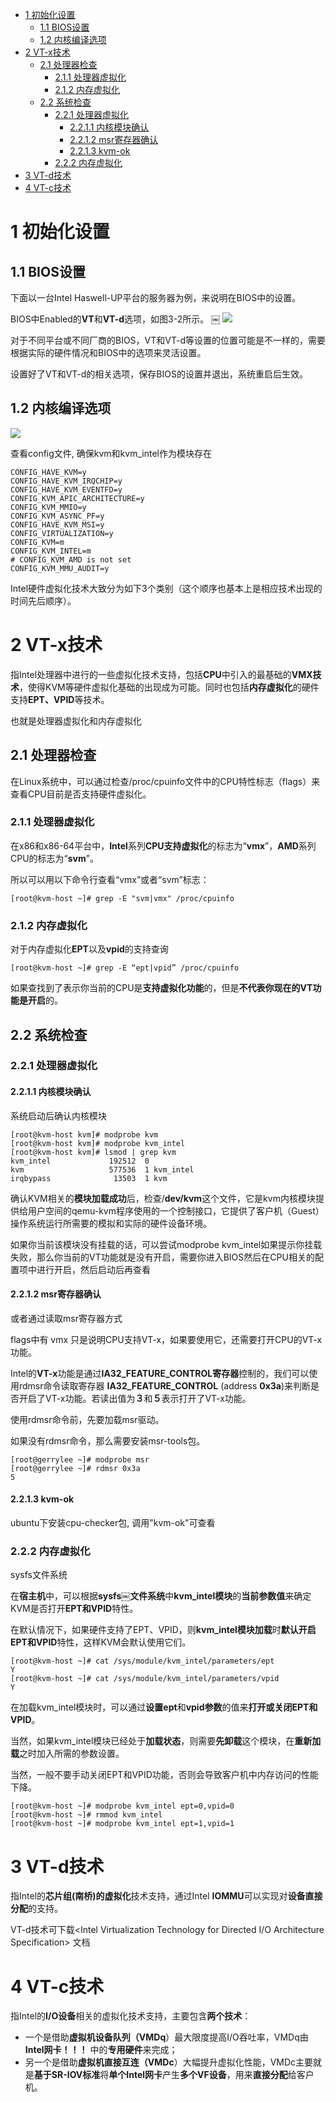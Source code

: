 
<!-- @import "[TOC]" {cmd="toc" depthFrom=1 depthTo=6 orderedList=false} -->

<!-- code_chunk_output -->

* [1 初始化设置](#1-初始化设置)
	* [1.1 BIOS设置](#11-bios设置)
	* [1.2 内核编译选项](#12-内核编译选项)
* [2 VT\-x技术](#2-vt-x技术)
	* [2.1 处理器检查](#21-处理器检查)
		* [2.1.1 处理器虚拟化](#211-处理器虚拟化)
		* [2.1.2 内存虚拟化](#212-内存虚拟化)
	* [2.2 系统检查](#22-系统检查)
		* [2.2.1 处理器虚拟化](#221-处理器虚拟化)
			* [2.2.1.1 内核模块确认](#2211-内核模块确认)
			* [2.2.1.2 msr寄存器确认](#2212-msr寄存器确认)
			* [2.2.1.3 kvm\-ok](#2213-kvm-ok)
		* [2.2.2 内存虚拟化](#222-内存虚拟化)
* [3 VT\-d技术](#3-vt-d技术)
* [4 VT\-c技术](#4-vt-c技术)

<!-- /code_chunk_output -->

# 1 初始化设置

## 1.1 BIOS设置

下面以一台Intel Haswell\-UP平台的服务器为例，来说明在BIOS中的设置。

BIOS中Enabled的**VT**和**VT\-d**选项，如图3-2所示。
￼
![](./images/2019-05-15-09-02-49.png)

对于不同平台或不同厂商的BIOS，VT和VT\-d等设置的位置可能是不一样的，需要根据实际的硬件情况和BIOS中的选项来灵活设置。

设置好了VT和VT\-d的相关选项，保存BIOS的设置并退出，系统重启后生效。

## 1.2 内核编译选项

![](./images/2019-05-15-11-09-31.png)

查看config文件, 确保kvm和kvm\_intel作为模块存在

```
CONFIG_HAVE_KVM=y￼
CONFIG_HAVE_KVM_IRQCHIP=y￼
CONFIG_HAVE_KVM_EVENTFD=y￼
CONFIG_KVM_APIC_ARCHITECTURE=y￼
CONFIG_KVM_MMIO=y￼
CONFIG_KVM_ASYNC_PF=y￼
CONFIG_HAVE_KVM_MSI=y￼
CONFIG_VIRTUALIZATION=y￼
CONFIG_KVM=m￼
CONFIG_KVM_INTEL=m￼
# CONFIG_KVM_AMD is not set￼
CONFIG_KVM_MMU_AUDIT=y
```

Intel硬件虚拟化技术大致分为如下3个类别（这个顺序也基本上是相应技术出现的时间先后顺序）。

# 2 VT\-x技术

指Intel处理器中进行的一些虚拟化技术支持，包括**CPU**中引入的最基础的**VMX技术**，使得KVM等硬件虚拟化基础的出现成为可能。同时也包括**内存虚拟化**的硬件支持**EPT、VPID**等技术。

也就是处理器虚拟化和内存虚拟化

## 2.1 处理器检查

在Linux系统中，可以通过检查/proc/cpuinfo文件中的CPU特性标志（flags）来查看CPU目前是否支持硬件虚拟化。

### 2.1.1 处理器虚拟化

在x86和x86\-64平台中，**Intel**系列**CPU支持虚拟化**的标志为“**vmx**”，**AMD**系列CPU的标志为“**svm**”。

所以可以用以下命令行查看“vmx”或者“svm”标志：

```
[root@kvm-host ~]# grep -E "svm|vmx" /proc/cpuinfo
```

### 2.1.2 内存虚拟化

对于内存虚拟化**EPT**以及**vpid**的支持查询

```
[root@kvm-host ~]# grep -E “ept|vpid” /proc/cpuinfo ￼
```

如果查找到了表示你当前的CPU是**支持虚拟化功能**的，但是**不代表你现在的VT功能是开启**的。

## 2.2 系统检查

### 2.2.1 处理器虚拟化

#### 2.2.1.1 内核模块确认

系统启动后确认内核模块

```
[root@kvm-host kvm]# modprobe kvm￼
[root@kvm-host kvm]# modprobe kvm_intel￼
[root@kvm-host kvm]# lsmod | grep kvm￼
kvm_intel             192512  0 ￼
kvm                   577536  1 kvm_intel
irqbypass              13503  1 kvm
```

确认KVM相关的**模块加载成功**后，检查/**dev/kvm**这个文件，它是kvm内核模块提供给用户空间的qemu\-kvm程序使用的一个控制接口，它提供了客户机（Guest）操作系统运行所需要的模拟和实际的硬件设备环境。

如果你当前该模块没有挂载的话，可以尝试modprobe kvm\_intel如果提示你挂载失败，那么你当前的VT功能就是没有开启，需要你进入BIOS然后在CPU相关的配置项中进行开启，然后启动后再查看

#### 2.2.1.2 msr寄存器确认

或者通过读取msr寄存器方式

flags中有 vmx 只是说明CPU支持VT\-x，如果要使用它，还需要打开CPU的VT\-x功能。 

Intel的**VT\-x**功能是通过**IA32\_FEATURE\_CONTROL寄存器**控制的，我们可以使用rdmsr命令读取寄存器 **IA32\_FEATURE\_CONTROL** (address **0x3a**)来判断是否开启了VT\-x功能。若读出值为**３**和**５**表示打开了VT\-x功能。

使用rdmsr命令前，先要加载msr驱动。 

如果没有rdmsr命令，那么需要安装msr\-tools包。

```
[root@gerrylee ~]# modprobe msr
[root@gerrylee ~]# rdmsr 0x3a
5
```

#### 2.2.1.3 kvm\-ok

ubuntu下安装cpu\-checker包, 调用"kvm\-ok"可查看

### 2.2.2 内存虚拟化

sysfs文件系统

在**宿主机**中，可以根据**sysfs￼文件系统**中**kvm\_intel模块**的**当前参数值**来确定KVM是否打开**EPT和VPID**特性。

在默认情况下，如果硬件支持了EPT、VPID，则**kvm\_intel模块加载**时**默认开启EPT和VPID**特性，这样KVM会默认使用它们。

```
[root@kvm-host ~]# cat /sys/module/kvm_intel/parameters/ept￼
Y￼
[root@kvm-host ~]# cat /sys/module/kvm_intel/parameters/vpid￼
Y
```

在加载kvm\_intel模块时，可以通过**设置ept**和**vpid参数**的值来**打开或关闭EPT和VPID**。

当然，如果kvm\_intel模块已经处于**加载状态**，则需要**先卸载**这个模块，在**重新加载**之时加入所需的参数设置。

当然，一般不要手动关闭EPT和VPID功能，否则会导致客户机中内存访问的性能下降。

```
[root@kvm-host ~]# modprobe kvm_intel ept=0,vpid=0 ￼
[root@kvm-host ~]# rmmod kvm_intel￼
[root@kvm-host ~]# modprobe kvm_intel ept=1,vpid=1
```

# 3 VT\-d技术

指Intel的**芯片组(南桥)的虚拟化**技术支持，通过Intel **IOMMU**可以实现对**设备直接分配**的支持。

VT-d技术可下载<Intel Virtualization Technology for Directed I/O Architecture Specification> 文档

# 4 VT\-c技术

指Intel的**I/O设备**相关的虚拟化技术支持，主要包含**两个技术**：

- 一个是借助**虚拟机设备队列（VMDq**）最大限度提高I/O吞吐率，VMDq由**Intel网卡！！！** 中的**专用硬件**来完成；
- 另一个是借助**虚拟机直接互连（VMDc**）大幅提升虚拟化性能，VMDc主要就是**基于SR\-IOV标准**将**单个Intel网卡**产生**多个VF设备**，用来**直接分配**给客户机。